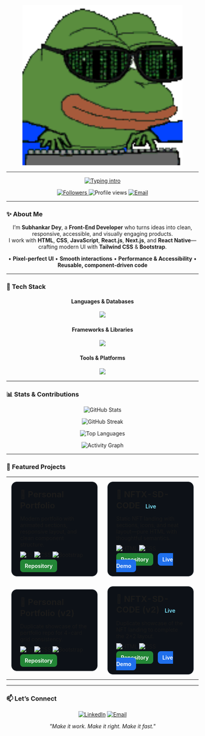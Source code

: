 <!-- Banner -->
<p align="center">
  <img src="assets/banner.gif" alt="Banner" width="420">
</p>

---

<!-- Typing intro -->
<p align="center">
  <a href="https://readme-typing-svg.demolab.com?font=Fira+Code&size=50&pause=1200&center=true&vCenter=true&width=1080&lines=Hi+👋+I'm+Subhankar+Dey;Front-End+Developer;HTML+|+CSS+|+Bootstrap+|+Tailwind;JavaScript+|+React+JS;">
    <img src="https://readme-typing-svg.demolab.com?font=Fira+Code&size=50&pause=1200&center=true&vCenter=true&width=1080&lines=Hi+👋+I'm+Subhankar+Dey;Front-End+Developer;HTML+|+CSS+|+Bootstrap+|+Tailwind;JavaScript+|+React+JS;" alt="Typing intro">
  </a>
</p>

<!-- Badges / counters -->
<p align="center">
  <a href="https://github.com/sdey1122?tab=followers">
    <img src="https://img.shields.io/github/followers/sdey1122?label=Followers&style=for-the-badge" alt="Followers">
  </a>
  <img src="https://komarev.com/ghpvc/?username=sdey1122&style=for-the-badge&color=0A66C2" alt="Profile views">
  <a href="mailto:subhankardey1122@gmail.com">
    <img src="https://img.shields.io/badge/Contact-Email-EA4335?style=for-the-badge&logo=gmail&logoColor=white" alt="Email">
  </a>
</p>

---

### ✨ About Me
<p align="center">
I’m <b>Subhankar Dey</b>, a <b>Front-End Developer</b> who turns ideas into clean, responsive, accessible, and visually engaging products.<br/>
I work with <b>HTML</b>, <b>CSS</b>, <b>JavaScript</b>, <b>React.js</b>, <b>Next.js</b>, and <b>React Native</b>—crafting modern UI with <b>Tailwind CSS</b> &amp; <b>Bootstrap</b>.
</p>

<p align="center">
• <b>Pixel-perfect UI</b> • <b>Smooth interactions</b> • <b>Performance & Accessibility</b> • <b>Reusable, component-driven code</b>
</p>

---

### 🧰 Tech Stack

<h4 align="center">Languages & Databases</h4>
<p align="center">
  <img src="https://skillicons.dev/icons?i=html,css,js,ts,mongodb&perline=10" />
</p>

<h4 align="center">Frameworks & Libraries</h4>
<p align="center">
  <img src="https://skillicons.dev/icons?i=react,nextjs,redux,tailwind,bootstrap,materialui,styledcomponents&perline=10" />
</p>

<h4 align="center">Tools & Platforms</h4>
<p align="center">
  <img src="https://skillicons.dev/icons?i=git,github,vscode,figma,linux&perline=10" />
</p>

---

### 📊 Stats & Contributions

<p align="center">
  <picture>
    <source srcset="https://github-readme-stats.vercel.app/api?username=sdey1122&show_icons=true&hide_border=true&rank_icon=github&theme=github_dark">
    <img src="https://github-readme-stats.vercel.app/api?username=sdey1122&show_icons=true&hide_border=true&rank_icon=github" alt="GitHub Stats">
  </picture>
</p>

<p align="center">
  <picture>
    <source srcset="https://streak-stats.demolab.com?user=sdey1122&hide_border=true&theme=dark">
    <img src="https://streak-stats.demolab.com?user=sdey1122&hide_border=true" alt="GitHub Streak">
  </picture>
</p>

<p align="center">
  <picture>
    <source srcset="https://github-readme-stats.vercel.app/api/top-langs/?username=sdey1122&layout=compact&hide_border=true&theme=github_dark">
    <img src="https://github-readme-stats.vercel.app/api/top-langs/?username=sdey1122&layout=compact&hide_border=true" alt="Top Languages">
  </picture>
</p>

<!-- Activity graph -->
<p align="center">
  <img src="https://github-readme-activity-graph.vercel.app/graph?username=sdey1122&hide_border=true&radius=8&bg_color=0d1117&color=58a6ff&line=58a6ff&point=1f6feb" alt="Activity Graph">
</p>

---

### 🌟 Featured Projects

<!-- Redesigned: 2×2 card grid with compact badges and clear CTAs -->
<div align="center">

<table>
  <tr>
    <!-- CARD 1 -->
    <td width="48%" align="center">
      <div style="background:#0d1117;border:1px solid #30363d;border-radius:14px;padding:18px 22px;margin:10px 6px;text-align:left;max-width:680px;">
        <h3 style="margin:0 0 12px;font-size:22px;line-height:1.3;">
          <span>🧭 Personal Portfolio</span>
        </h3>
        <p style="margin:0 0 10px;">
          Modern portfolio with animated sections, responsive layout, and clean component structure.
        </p>
        <p style="margin:0 10px 12px 0;">
          <img alt="JS" src="https://img.shields.io/badge/JavaScript-ffd54a?logo=javascript&logoColor=000&labelColor=1f2328&style=flat-square">
          <img alt="CSS" src="https://img.shields.io/badge/CSS-1572B6?logo=css3&logoColor=white&labelColor=1f2328&style=flat-square">
          <img alt="Bootstrap" src="https://img.shields.io/badge/Bootstrap-7952B3?logo=bootstrap&logoColor=white&labelColor=1f2328&style=flat-square">
        </p>
        <p style="margin:0;">
          <a href="https://github.com/sdey1122/Subhankar-Dey-Personal-Portfolio-Website" style="background:#238636;color:#fff;padding:8px 12px;border-radius:8px;text-decoration:none;font-weight:600;">Repository</a>
        </p>
      </div>
    </td>
    <!-- CARD 2 -->
    <td width="48%" align="center">
      <div style="background:#0d1117;border:1px solid #30363d;border-radius:14px;padding:18px 22px;margin:10px 6px;text-align:left;max-width:680px;">
        <h3 style="margin:0 0 12px;font-size:22px;line-height:1.3;">
          <span>🧩 NFTX-SD-CODE</span>
          <span style="font-size:14px;font-weight:600;"> · <a href="https://sdey1122.github.io/NFTX-SD-CODE/" style="color:#7ee7ff;text-decoration:none;">Live</a></span>
        </h3>
        <p style="margin:0 0 10px;">
          Static NFT landing with sections, icons, and neat layout—pure HTML with thoughtful semantics.
        </p>
        <p style="margin:0 10px 12px 0;">
          <img alt="HTML" src="https://img.shields.io/badge/HTML-E34F26?logo=html5&logoColor=white&labelColor=1f2328&style=flat-square">
          <img alt="CSS" src="https://img.shields.io/badge/CSS-1572B6?logo=css3&logoColor=white&labelColor=1f2328&style=flat-square">
        </p>
        <p style="margin:0;">
          <a href="https://github.com/sdey1122/NFTX-SD-CODE" style="background:#238636;color:#fff;padding:8px 12px;border-radius:8px;text-decoration:none;font-weight:600;">Repository</a>
          <a href="https://sdey1122.github.io/NFTX-SD-CODE/" style="margin-left:8px;background:#1f6feb;color:#fff;padding:8px 12px;border-radius:8px;text-decoration:none;font-weight:600;">Live Demo</a>
        </p>
      </div>
    </td>
  </tr>
  <tr>
    <!-- CARD 3 (Duplicate of CARD 1 as requested) -->
    <td width="48%" align="center">
      <div style="background:#0d1117;border:1px solid #30363d;border-radius:14px;padding:18px 22px;margin:10px 6px;text-align:left;max-width:680px;">
        <h3 style="margin:0 0 12px;font-size:22px;line-height:1.3;">
          <span>🧭 Personal Portfolio (v2)</span>
        </h3>
        <p style="margin:0 0 10px;">
          Duplicate showcase of the portfolio repo for 4-card grid consistency.
        </p>
        <p style="margin:0 10px 12px 0;">
          <img alt="JS" src="https://img.shields.io/badge/JavaScript-ffd54a?logo=javascript&logoColor=000&labelColor=1f2328&style=flat-square">
          <img alt="CSS" src="https://img.shields.io/badge/CSS-1572B6?logo=css3&logoColor=white&labelColor=1f2328&style=flat-square">
          <img alt="Bootstrap" src="https://img.shields.io/badge/Bootstrap-7952B3?logo=bootstrap&logoColor=white&labelColor=1f2328&style=flat-square">
        </p>
        <p style="margin:0;">
          <a href="https://github.com/sdey1122/Subhankar-Dey-Personal-Portfolio-Website" style="background:#238636;color:#fff;padding:8px 12px;border-radius:8px;text-decoration:none;font-weight:600;">Repository</a>
        </p>
      </div>
    </td>
    <!-- CARD 4 (Duplicate of CARD 2 as requested) -->
    <td width="48%" align="center">
      <div style="background:#0d1117;border:1px solid #30363d;border-radius:14px;padding:18px 22px;margin:10px 6px;text-align:left;max-width:680px;">
        <h3 style="margin:0 0 12px;font-size:22px;line-height:1.3;">
          <span>🧩 NFTX-SD-CODE (v2)</span>
          <span style="font-size:14px;font-weight:600;"> · <a href="https://sdey1122.github.io/NFTX-SD-CODE/" style="color:#7ee7ff;text-decoration:none;">Live</a></span>
        </h3>
        <p style="margin:0 0 10px;">
          Duplicate showcase of the NFT landing to complete the 2×2 layout.
        </p>
        <p style="margin:0 10px 12px 0;">
          <img alt="HTML" src="https://img.shields.io/badge/HTML-E34F26?logo=html5&logoColor=white&labelColor=1f2328&style=flat-square">
          <img alt="CSS" src="https://img.shields.io/badge/CSS-1572B6?logo=css3&logoColor=white&labelColor=1f2328&style=flat-square">
        </p>
        <p style="margin:0;">
          <a href="https://github.com/sdey1122/NFTX-SD-CODE" style="background:#238636;color:#fff;padding:8px 12px;border-radius:8px;text-decoration:none;font-weight:600;">Repository</a>
          <a href="https://sdey1122.github.io/NFTX-SD-CODE/" style="margin-left:8px;background:#1f6feb;color:#fff;padding:8px 12px;border-radius:8px;text-decoration:none;font-weight:600;">Live Demo</a>
        </p>
      </div>
    </td>
  </tr>
</table>

</div>

---

### 📫 Let’s Connect
<p align="center">
  <a href="https://www.linkedin.com/in/subhankar-dey-154051189/"><img src="https://img.shields.io/badge/LinkedIn-0A66C2?style=for-the-badge&logo=linkedin&logoColor=white" alt="LinkedIn"></a>
  <a href="mailto:subhankardey1122@gmail.com"><img src="https://img.shields.io/badge/Email-EA4335?style=for-the-badge&logo=gmail&logoColor=white" alt="Email"></a>
</p>

<p align="center"><i>"Make it work. Make it right. Make it fast."</i></p>
